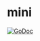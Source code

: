 # mini


[![GoDoc](https://godoc.org/github.com/jncornett/mini?status.svg)](https://godoc.org/github.com/jncornett/mini)
